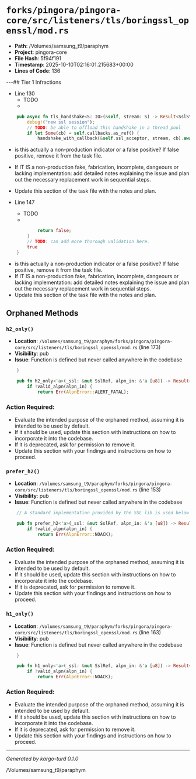 # `forks/pingora/pingora-core/src/listeners/tls/boringssl_openssl/mod.rs`

- **Path**: /Volumes/samsung_t9/paraphym
- **Project**: pingora-core
- **File Hash**: 5f94f191  
- **Timestamp**: 2025-10-10T02:16:01.215683+00:00  
- **Lines of Code**: 136

---## Tier 1 Infractions 


- Line 130
  - TODO
  - 

```rust
    pub async fn tls_handshake<S: IO>(&self, stream: S) -> Result<SslStream<S>> {
        debug!("new ssl session");
        // TODO: be able to offload this handshake in a thread pool
        if let Some(cb) = self.callbacks.as_ref() {
            handshake_with_callback(&self.ssl_acceptor, stream, cb).await
```

- is this actually a non-production indicator or a false positive? If false positive, remove it from the task file.
- If IT IS a non-production fake, fabrication, incomplete, dangeours or lacking implementation: add detailed notes explaining the issue and plan out the necessary replacement work in sequential steps. 
- Update this section of the task file with the notes and plan.


- Line 147
  - TODO
  - 

```rust
            return false;
        }
        // TODO: can add more thorough validation here.
        true
    }
```

- is this actually a non-production indicator or a false positive? If false positive, remove it from the task file.
- If IT IS a non-production fake, fabrication, incomplete, dangeours or lacking implementation: add detailed notes explaining the issue and plan out the necessary replacement work in sequential steps. 
- Update this section of the task file with the notes and plan.

## Orphaned Methods


### `h2_only()`

- **Location**: `/Volumes/samsung_t9/paraphym/forks/pingora/pingora-core/src/listeners/tls/boringssl_openssl/mod.rs` (line 173)
- **Visibility**: pub
- **Issue**: Function is defined but never called anywhere in the codebase

```rust
    }

    pub fn h2_only<'a>(_ssl: &mut SslRef, alpn_in: &'a [u8]) -> Result<&'a [u8], AlpnError> {
        if !valid_alpn(alpn_in) {
            return Err(AlpnError::ALERT_FATAL);
```

### Action Required:

- Evaluate the intended purpose of the orphaned method, assuming it is intended to be used by default.
- If it should be used, update this section with instructions on how to incorporate it into the codebase.
- If it is deprecated, ask for permission to remove it.
- Update this section with your findings and instructions on how to proceed.


### `prefer_h2()`

- **Location**: `/Volumes/samsung_t9/paraphym/forks/pingora/pingora-core/src/listeners/tls/boringssl_openssl/mod.rs` (line 153)
- **Visibility**: pub
- **Issue**: Function is defined but never called anywhere in the codebase

```rust
    // A standard implementation provided by the SSL lib is used below

    pub fn prefer_h2<'a>(_ssl: &mut SslRef, alpn_in: &'a [u8]) -> Result<&'a [u8], AlpnError> {
        if !valid_alpn(alpn_in) {
            return Err(AlpnError::NOACK);
```

### Action Required:

- Evaluate the intended purpose of the orphaned method, assuming it is intended to be used by default.
- If it should be used, update this section with instructions on how to incorporate it into the codebase.
- If it is deprecated, ask for permission to remove it.
- Update this section with your findings and instructions on how to proceed.


### `h1_only()`

- **Location**: `/Volumes/samsung_t9/paraphym/forks/pingora/pingora-core/src/listeners/tls/boringssl_openssl/mod.rs` (line 163)
- **Visibility**: pub
- **Issue**: Function is defined but never called anywhere in the codebase

```rust
    }

    pub fn h1_only<'a>(_ssl: &mut SslRef, alpn_in: &'a [u8]) -> Result<&'a [u8], AlpnError> {
        if !valid_alpn(alpn_in) {
            return Err(AlpnError::NOACK);
```

### Action Required:

- Evaluate the intended purpose of the orphaned method, assuming it is intended to be used by default.
- If it should be used, update this section with instructions on how to incorporate it into the codebase.
- If it is deprecated, ask for permission to remove it.
- Update this section with your findings and instructions on how to proceed.

---

*Generated by kargo-turd 0.1.0*

/Volumes/samsung_t9/paraphym